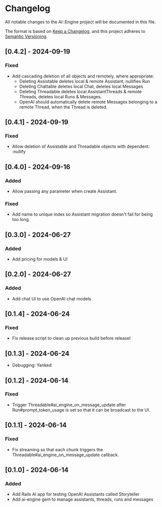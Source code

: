 # Changelog

All notable changes to the AI::Engine project will be documented in this file.

The format is based on [Keep a Changelog](https://keepachangelog.com/en/1.0.0/),
and this project adheres to [Semantic Versioning](https://semver.org/spec/v2.0.0.html).

## [0.4.2] - 2024-09-19

### Fixed

- Add cascading deletion of all objects and remotely, where appropriate:
  - Deleting Assistable deletes local & remote Assistant, nullifies Run
  - Deleting Chattable deletes local Chat, deletes local Messages
  - Deleting Threadable deletes local AssistantThreads & remote Threads, deletes local Runs & Messages.
  - OpenAI should automatically delete remote Messages belonging to a remote Thread, when the Thread is deleted.

## [0.4.1] - 2024-09-19

### Fixed

- Allow deletion of Assistable and Threadable objects with dependent: :nullify

## [0.4.0] - 2024-09-16

### Added

- Allow passing any parameter when create Assistant.

### Fixed

- Add name to unique index so Assistant migration doesn't fail for being too long.

## [0.3.0] - 2024-06-27

### Added

- Add pricing for models & UI

## [0.2.0] - 2024-06-27

### Added

- Add chat UI to use OpenAI chat models

## [0.1.4] - 2024-06-24

### Fixed

- Fix release script to clean up previous build before release!

## [0.1.3] - 2024-06-24

- Debugging: Yanked

## [0.1.2] - 2024-06-14

### Fixed

- Trigger Threadable#ai_engine_on_message_update after Run#prompt_token_usage is set so that it can be broadcast to the UI.

## [0.1.1] - 2024-06-14

### Fixed

- Fix streaming so that each chunk triggers the Threadable#ai_engine_on_message_update callback.

## [0.1.0] - 2024-06-14

### Added

- Add Rails AI app for testing OpenAI Assistants called Storyteller
- Add ai-engine gem to manage assistants, threads, runs and messages
